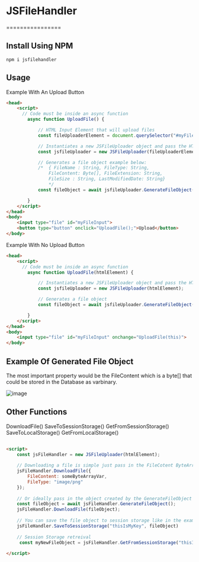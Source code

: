 # JSFileHandler
================

## Install Using NPM

```
npm i jsfilehandler
```
## Usage

Example With An Upload Button
```html
<head>
    <script>
      // Code must be inside an async function
        async function UploadFile() {

            // HTML Input Element that will upload files
            const fileUploaderElement = document.querySelector("#myFileInput");

            // Instantiates a new JSFileUploader object and pass the HTML Element that contains the file attached
            const jsfileUploader = new JSFileUploader(fileUploaderElement);

            // Generates a file object example below:
            /*  { FileName : String, FileType: String, 
                FileContent: Byte[], FileExtension: String, 
                FileSize : String, LastModifiedDate: String}
                */
            const fileObject = await jsfileUploader.GenerateFileObject();

        }
    </script>
</head>
<body>
    <input type="file" id="myFileInput">
    <button type="button" onclick="UploadFile();">Upload</button>
</body>
```
Example With No Upload Button

```html
<head>
    <script>
      // Code must be inside an async function
        async function UploadFile(htmlElement) {

            // Instantiates a new JSFileUploader object and pass the HTML Element that contains the file attached
            const jsfileUploader = new JSFileUploader(htmlElement);

            // Generates a file object
            const fileObject = await jsfileUploader.GenerateFileObject();

        }
    </script>
</head>
<body>
    <input type="file" id="myFileInput" onchange="UploadFile(this)">
</body>
```

## Example Of Generated File Object

The most important property would be the FileContent which is a byte[] that could be stored in the Database as varbinary.

![image](https://user-images.githubusercontent.com/61566348/147399094-3fd11de4-494c-48d0-bda4-a04c2adf736d.png)


## Other Functions

DownloadFile()
SaveToSessionStorage()
GetFromSessionStorage()
SaveToLocalStorage()
GetFromLocalStorage()

```html
    
<script>
    const jsFileHandler = new JSFileUploader(htmlElement);
    
    // Downloading a file is simple just pass in the FileCotent ByteArray and FileTyppe.
    jsFileHandler.DownloadFile({
        FileContent: someByteArrayVar,
        FileType: "image/png"
    });
    
    // Or ideally pass in the object created by the GenerateFileObject function
    const fileObject = await jsFileHandler.GenerateFileObject();
    jsFileHandler.DownloadFile(fileObject);
    
    // You can save the file object to session storage like in the example below
    jsFileHandler.SaveToSessionStorage("thisIsMyKey", fileObject)
    
    // Session Storage retreival
     const myNewFileObject = jsFileHandler.GetFromSessionStorage("thisIsMyKey");
    
</script>
```


